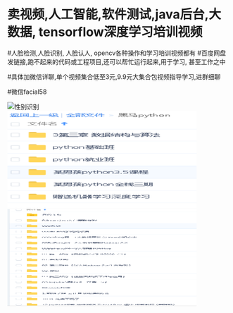 #  卖视频,人工智能,软件测试,java后台,大数据, tensorflow深度学习培训视频
#人脸检测,人脸识别, 人脸认人, opencv各种操作和学习培训视频都有
#百度网盘发链接,跑不起来的代码或工程项目,还可以帮忙运行起来,用于学习, 甚至工作之中

#具体加微信详聊,单个视频集合低至3元,9.9元大集合包视频指导学习,进群细聊

#微信facial58

<img src="https://raw.githubusercontent.com/vipstone/faceai/master/res/gender.png" width = "430" height = "220" alt="性别识别"  />

<img src="https://raw.githubusercontent.com/ithjz/SellVideo/master/%E8%B5%84%E6%96%99%E5%9F%B9%E8%AE%AD.png" width = "430" height = "220" alt="视频部分"  />


<img src="https://raw.githubusercontent.com/ithjz/SellVideo/master/%E8%B5%84%E6%96%99%E5%9F%B9%E8%AE%AD4.png" width = "430" height = "220" alt="视频部分"  />

